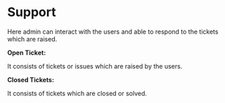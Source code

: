 # Support

Here admin can interact with the users and able to respond to the tickets which are raised.

**Open Ticket:**

It consists of tickets or issues which are raised by the users.

**Closed Tickets:**

It consists of tickets which are closed or solved.

